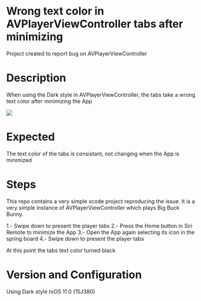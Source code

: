 # Wrong text color in AVPlayerViewController tabs after minimizing

Project created to report bug on AVPlayerViewController

# Description

When using the Dark style in AVPlayerViewController, the tabs take a wrong text color after minimizing the App

![](preview.gif)

# Expected

The text color of the tabs is consistant, not changing when the App is minimized

# Steps

This repo contains a very simple xcode project reproducing the issue. It is a very simple instance of AVPlayerViewController which plays Big Buck Bunny.

1.- Swipe down to present the player tabs
2.- Press the Home button in Siri Remote to minimize the App
3.- Open the App again selecting its icon in the spring board
4.- Swipe down to present the player tabs

At this point the tabs text color turned black

# Version and Configuration

Using Dark style
tvOS 11.0 (15J380)

